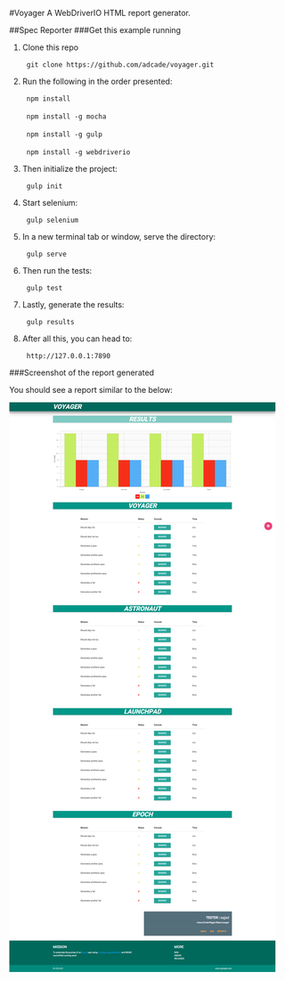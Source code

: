 #Voyager
A WebDriverIO HTML report generator. 

##Spec Reporter
###Get this example running
1. Clone this repo
	
		git clone https://github.com/adcade/voyager.git
		
2. Run the following in the order presented:

		npm install
		
		npm install -g mocha
		
		npm install -g gulp
		
		npm install -g webdriverio
		
3. Then initialize the project:

		gulp init
		
4. Start selenium:

		gulp selenium
		
5. In a new terminal tab or window, serve the directory:

		gulp serve
		
6. Then run the tests:

		gulp test
		
6. Lastly, generate the results:

		gulp results
		
7. After all this, you can head to:

		http://127.0.0.1:7890
		
###Screenshot of the report generated

You should see a report similar to the below:

![Voyager Example Report](./reports/images/voyager.png "Voyager Example Report")